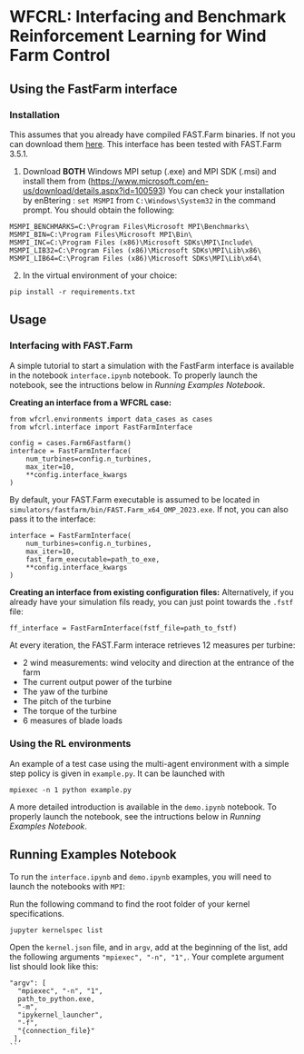 # WFCRL: Interfacing and Benchmark Reinforcement Learning for Wind Farm Control

## Using the FastFarm interface

### Installation

This assumes that you already have compiled FAST.Farm binaries. If not you can download them [here](https://github.com/OpenFAST/openfast/releases/tag/v3.5.1). This interface has been tested with FAST.Farm 3.5.1.

1. Download **BOTH** Windows MPI setup (.exe) and MPI SDK (.msi) and install them from (https://www.microsoft.com/en-us/download/details.aspx?id=100593)
You can check your installation by enBtering : `set MSMPI` from `C:\Windows\System32` in the command prompt. You should obtain the following:

```
MSMPI_BENCHMARKS=C:\Program Files\Microsoft MPI\Benchmarks\
MSMPI_BIN=C:\Program Files\Microsoft MPI\Bin\
MSMPI_INC=C:\Program Files (x86)\Microsoft SDKs\MPI\Include\
MSMPI_LIB32=C:\Program Files (x86)\Microsoft SDKs\MPI\Lib\x86\
MSMPI_LIB64=C:\Program Files (x86)\Microsoft SDKs\MPI\Lib\x64\
```

2. In the virtual environment of your choice:
```
pip install -r requirements.txt
```

## Usage

### Interfacing with FAST.Farm

A simple tutorial to start a simulation with the FastFarm interface is available in the notebook `interface.ipynb` notebook. To properly launch the notebook, see the intructions below in *Running Examples Notebook*.

**Creating an interface from a WFCRL case:**

```
from wfcrl.environments import data_cases as cases
from wfcrl.interface import FastFarmInterface

config = cases.Farm6Fastfarm()
interface = FastFarmInterface(
    num_turbines=config.n_turbines,
    max_iter=10,
    **config.interface_kwargs
)
```

By default, your FAST.Farm executable is assumed to be located in `simulators/fastfarm/bin/FAST.Farm_x64_OMP_2023.exe`. If not, you can also pass it to the interface:

```
interface = FastFarmInterface(
    num_turbines=config.n_turbines,
    max_iter=10,
    fast_farm_executable=path_to_exe,
    **config.interface_kwargs
)
```


**Creating an interface from existing configuration files:**
Alternatively, if you already have your simulation fils ready, you can just point towards the `.fstf` file:
```
ff_interface = FastFarmInterface(fstf_file=path_to_fstf)
```


At every iteration, the FAST.Farm interace retrieves 12 measures per turbine:
- 2 wind measurements: wind velocity and direction at the entrance of the farm
- The current output power of the turbine
- The yaw of the turbine
- The pitch of the turbine
- The torque of the turbine
- 6 measures of blade loads

### Using the RL environments
An example of a test case using the multi-agent environment with a simple step policy is given in `example.py`. It can be launched with

```
mpiexec -n 1 python example.py
```

A more detailed introduction is available in the `demo.ipynb` notebook. To properly launch the notebook, see the intructions below in *Running Examples Notebook*.

## Running Examples Notebook

To run the `interface.ipynb` and `demo.ipynb` examples, you will need to launch the notebooks with `MPI`:

Run the following command to find the root folder of your kernel specifications.
```
jupyter kernelspec list
```

Open the `kernel.json` file, and in `argv`, add at the beginning of the list, add the following arguments `"mpiexec", "-n", "1",`. Your complete argument list should look like this:

```
"argv": [
  "mpiexec", "-n", "1",
  path_to_python.exe,
  "-m",
  "ipykernel_launcher",
  "-f",
  "{connection_file}"
 ],
``
